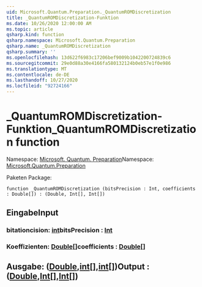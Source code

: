 ```yaml
---
uid: Microsoft.Quantum.Preparation._QuantumROMDiscretization
title: _QuantumROMDiscretization-Funktion
ms.date: 10/26/2020 12:00:00 AM
ms.topic: article
qsharp.kind: function
qsharp.namespace: Microsoft.Quantum.Preparation
qsharp.name: _QuantumROMDiscretization
qsharp.summary: ''
ms.openlocfilehash: 13d622f6983c17206bef9009b1042200724839c6
ms.sourcegitcommit: 29e0d88a30e4166fa580132124b0eb57e1f0e986
ms.translationtype: MT
ms.contentlocale: de-DE
ms.lasthandoff: 10/27/2020
ms.locfileid: "92724166"
---
```

# <a name="_quantumromdiscretization-function"></a><span data-ttu-id="0b319-102">_QuantumROMDiscretization-Funktion</span><span class="sxs-lookup"><span data-stu-id="0b319-102">_QuantumROMDiscretization function</span></span>

<span data-ttu-id="0b319-103">Namespace: [Microsoft. Quantum. Preparation](xref:Microsoft.Quantum.Preparation)</span><span class="sxs-lookup"><span data-stu-id="0b319-103">Namespace: [Microsoft.Quantum.Preparation](xref:Microsoft.Quantum.Preparation)</span></span>

<span data-ttu-id="0b319-104">Paketen [](https://nuget.org/packages/)</span><span class="sxs-lookup"><span data-stu-id="0b319-104">Package: [](https://nuget.org/packages/)</span></span>




```qsharp
function _QuantumROMDiscretization (bitsPrecision : Int, coefficients : Double[]) : (Double, Int[], Int[])
```


## <a name="input"></a><span data-ttu-id="0b319-105">Eingabe</span><span class="sxs-lookup"><span data-stu-id="0b319-105">Input</span></span>

### <a name="bitsprecision--int"></a><span data-ttu-id="0b319-106">bitationcision: [int](xref:microsoft.quantum.lang-ref.int)</span><span class="sxs-lookup"><span data-stu-id="0b319-106">bitsPrecision : [Int](xref:microsoft.quantum.lang-ref.int)</span></span>




### <a name="coefficients--double"></a><span data-ttu-id="0b319-107">Koeffizienten: [Double](xref:microsoft.quantum.lang-ref.double)[]</span><span class="sxs-lookup"><span data-stu-id="0b319-107">coefficients : [Double](xref:microsoft.quantum.lang-ref.double)[]</span></span>





## <a name="output--doubleintint"></a><span data-ttu-id="0b319-108">Ausgabe: ([Double](xref:microsoft.quantum.lang-ref.double),[int](xref:microsoft.quantum.lang-ref.int)[],[int](xref:microsoft.quantum.lang-ref.int)[])</span><span class="sxs-lookup"><span data-stu-id="0b319-108">Output : ([Double](xref:microsoft.quantum.lang-ref.double),[Int](xref:microsoft.quantum.lang-ref.int)[],[Int](xref:microsoft.quantum.lang-ref.int)[])</span></span>

